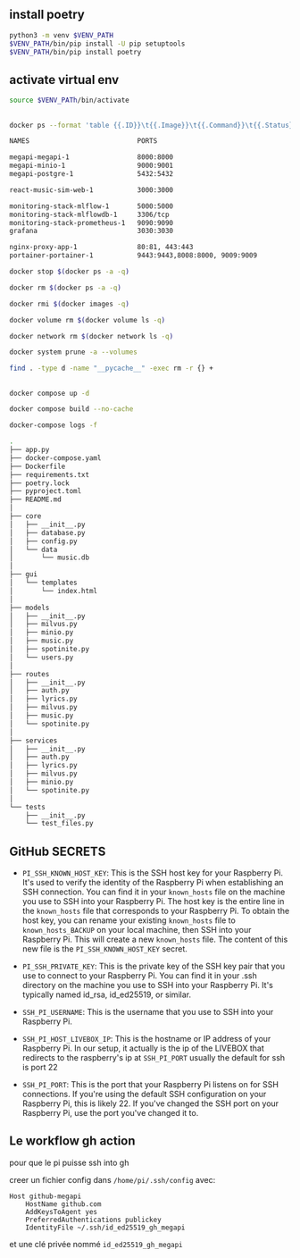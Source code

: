 ## install poetry

```bash
python3 -m venv $VENV_PATH
$VENV_PATH/bin/pip install -U pip setuptools
$VENV_PATH/bin/pip install poetry
```

## activate virtual env
```bash
source $VENV_PATh/bin/activate
```

## #####
```bash
docker ps --format 'table {{.ID}}\t{{.Image}}\t{{.Command}}\t{{.Status}}\t{{.Names}}'
```
```bash
NAMES                           PORTS

megapi-megapi-1                 8000:8000
megapi-minio-1                  9000:9001
megapi-postgre-1                5432:5432

react-music-sim-web-1           3000:3000

monitoring-stack-mlflow-1       5000:5000
monitoring-stack-mlflowdb-1     3306/tcp
monitoring-stack-prometheus-1   9090:9090
grafana                         3030:3030

nginx-proxy-app-1               80:81, 443:443
portainer-portainer-1           9443:9443,8008:8000, 9009:9009
```

```bash
docker stop $(docker ps -a -q)
```

```bash
docker rm $(docker ps -a -q)
```

```bash
docker rmi $(docker images -q)
```

```bash
docker volume rm $(docker volume ls -q)
```

```bash
docker network rm $(docker network ls -q)
```

```bash
docker system prune -a --volumes
```

```bash
find . -type d -name "__pycache__" -exec rm -r {} +
```
 
## ######

```bash
docker compose up -d
```

```bash
docker compose build --no-cache
```

```bash
docker-compose logs -f
```

```bash
.
├── app.py
├── docker-compose.yaml
├── Dockerfile
├── requirements.txt
├── poetry.lock
├── pyproject.toml
├── README.md
│
├── core
│   ├── __init__.py
│   ├── database.py
│   ├── config.py
│   └── data
│       └── music.db
│
├── gui
│   └── templates
│       └── index.html
│
├── models
│   ├── __init__.py
│   ├── milvus.py
│   ├── minio.py
│   ├── music.py
│   ├── spotinite.py
│   └── users.py
│
├── routes
│   ├── __init__.py
│   ├── auth.py
│   ├── lyrics.py
│   ├── milvus.py
│   ├── music.py
│   └── spotinite.py
│
├── services
│   ├── __init__.py
│   ├── auth.py
│   ├── lyrics.py
│   ├── milvus.py
│   ├── minio.py
│   └── spotinite.py
│
└── tests
    ├── __init__.py
    └── test_files.py
```


## GitHub SECRETS

- `PI_SSH_KNOWN_HOST_KEY`: This is the SSH host key for your Raspberry Pi. It's used to verify the identity of the Raspberry Pi when establishing an SSH connection. You can find it in your `known_hosts` file on the machine you use to SSH into your Raspberry Pi. The host key is the entire line in the `known_hosts` file that corresponds to your Raspberry Pi.
To obtain the host key, you can rename your existing `known_hosts` file to `known_hosts_BACKUP` on your local machine, then SSH into your Raspberry Pi. This will create a new `known_hosts` file. The content of this new file is the `PI_SSH_KNOWN_HOST_KEY` secret.

- `PI_SSH_PRIVATE_KEY`: This is the private key of the SSH key pair that you use to connect to your Raspberry Pi. You can find it in your .ssh directory on the machine you use to SSH into your Raspberry Pi. It's typically named id_rsa, id_ed25519, or similar.

- `SSH_PI_USERNAME`: This is the username that you use to SSH into your Raspberry Pi. 

- `SSH_PI_HOST_LIVEBOX_IP`: This is the hostname or IP address of your Raspberry Pi. In our setup, it actually is the ip of the LIVEBOX that redirects to the raspberry's ip at `SSH_PI_PORT` usually the default for ssh is port 22

- `SSH_PI_PORT`: This is the port that your Raspberry Pi listens on for SSH connections. If you're using the default SSH configuration on your Raspberry Pi, this is likely 22. If you've changed the SSH port on your Raspberry Pi, use the port you've changed it to.

## Le workflow gh action

pour que le pi puisse ssh into gh

creer un fichier config dans `/home/pi/.ssh/config` avec:
```
Host github-megapi
	HostName github.com 
    AddKeysToAgent yes 
    PreferredAuthentications publickey 
    IdentityFile ~/.ssh/id_ed25519_gh_megapi
```
et une clé privée nommé `id_ed25519_gh_megapi`